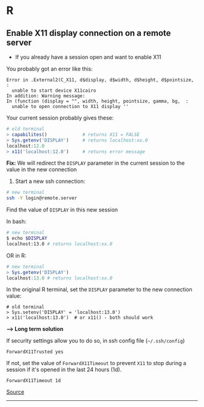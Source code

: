 # R

## Enable X11 display connection on a remote server

- If you already have a session open and want to enable X11

You probably got an error like this:

```
Error in .External2(C_X11, d$display, d$width, d$height, d$pointsize,  :                                                                      
  unable to start device X11cairo
In addition: Warning message:
In (function (display = "", width, height, pointsize, gamma, bg,  :
  unable to open connection to X11 display ''
```

Your current session probably gives these:

```R
# old terminal
> capabilites()             # returns X11 = FALSE 
> Sys.getenv('DISPLAY')     # returns localhost:xx.0
localhost:12.0
> x11('localhost:12.0')     # returns error message
```

**Fix:** We will redirect the `DISPLAY` parameter in the current session to the value in the new connection

1) Start a new ssh connection:

```sh
# new terminal
ssh -Y login@remote.server
```

Find the value of `DISPLAY` in this new session

In bash:

```sh
# new terminal
$ echo $DISPLAY
localhost:13.0 # returns localhost:xx.0
```

OR in R:

```R
# new terminal
> Sys.getenv('DISPLAY')
localhost:13.0 # returns localhost:xx.0
```

In the original R terminal, set the `DISPLAY` parameter to the new connection value:

```
# old terminal
> Sys.setenv('DISPLAY' = 'localhost:13.0')
> x11('localhost:13.0')  # or x11() - both should work
```

**--> Long term solution**

If security settings allow you to do so, in ssh config file (`~/.ssh/config`)

```
ForwardX11Trusted yes
```

If not, set the value of `ForwardX11Timeout` to prevent `X11` to stop during a session if it's opened in the last 24 hours (1d).

```
ForwardX11Timeout 1d
```

[Source](https://stackoverflow.com/a/67487865/7870777)

___

